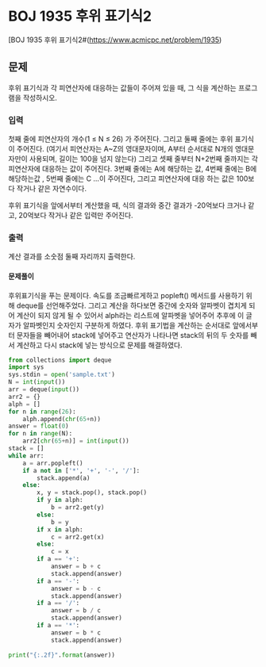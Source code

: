 # BOJ 1935 후위 표기식2
[BOJ 1935 후위 표기식2#(https://www.acmicpc.net/problem/1935) 

## 문제
후위 표기식과 각 피연산자에 대응하는 값들이 주어져 있을 때, 그 식을 계산하는 프로그램을 작성하시오.

### 입력
첫째 줄에 피연산자의 개수(1 ≤ N ≤ 26) 가 주어진다. 그리고 둘째 줄에는 후위 표기식이 주어진다. (여기서 피연산자는 A~Z의 영대문자이며, A부터 순서대로 N개의 영대문자만이 사용되며, 길이는 100을 넘지 않는다) 그리고 셋째 줄부터 N+2번째 줄까지는 각 피연산자에 대응하는 값이 주어진다. 3번째 줄에는 A에 해당하는 값, 4번째 줄에는 B에 해당하는값 , 5번째 줄에는 C ...이 주어진다, 그리고 피연산자에 대응 하는 값은 100보다 작거나 같은 자연수이다.

후위 표기식을 앞에서부터 계산했을 때, 식의 결과와 중간 결과가 -20억보다 크거나 같고, 20억보다 작거나 같은 입력만 주어진다.

### 출력
계산 결과를 소숫점 둘째 자리까지 출력한다.

#### 문제풀이
후위표기식을 푸는 문제이다. 속도를 조금빠르게하고 popleft() 메서드를 사용하기 위해 deque를 선언해주었다. 그리고 계산을 하다보면 중간에 숫자와 알파벳이 겹치게 되어 계산이 되지 않게 될 수 있어서 alph라는 리스트에 알파벳을 넣어주어 추후에 이 글자가 알파벳인지 숫자인지 구분하게 하였다. 후위 표기법을 계산하는 순서대로 앞에서부터 문자들을 빼어내어 stack에 넣어주고 연산자가 나타나면 stack의 뒤의 두 숫자를 빼서 계산하고 다시 stack에 넣는 방식으로 문제를 해결하였다. 
```python
from collections import deque
import sys
sys.stdin = open('sample.txt')
N = int(input())
arr = deque(input())
arr2 = {}
alph = []
for n in range(26):
    alph.append(chr(65+n))
answer = float(0)
for n in range(N):
    arr2[chr(65+n)] = int(input())
stack = []
while arr:
    a = arr.popleft()
    if a not in ['*', '+', '-', '/']:
        stack.append(a)
    else: 
        x, y = stack.pop(), stack.pop()
        if y in alph:
            b = arr2.get(y)
        else:
            b = y
        if x in alph:
            c = arr2.get(x)
        else: 
            c = x
        if a == '+':
            answer = b + c
            stack.append(answer)
        if a == '-':
            answer = b - c
            stack.append(answer)
        if a == '/':
            answer = b / c
            stack.append(answer)
        if a == '*':
            answer = b * c
            stack.append(answer)
        
print("{:.2f}".format(answer))
```